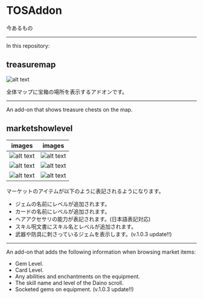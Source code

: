 # TOSAddon

今あるもの

----

In this repository:

treasuremap
--
![alt text](http://i.imgur.com/dAkRzhk.png "Map Screenshot")

全体マップに宝箱の場所を表示するアドオンです。

----

An add-on that shows treasure chests on the map.

marketshowlevel
--

|images|images|
|---|---|
|![alt text](http://i.imgur.com/YC1b3hX.jpg "Gem Screenshot")|![alt text](http://i.imgur.com/u0egdkB.jpg "Card Screenshot")|
|![alt text](http://i.imgur.com/z2JUa1g.png "Hair Screenshot")|![alt text](http://i.imgur.com/37rrlYU.png "Hair JP Screenshot")|
|![alt text](http://i.imgur.com/3G617Gk.png "Spell Screenshot")|![alt text](http://i.imgur.com/JJYg6HJ.png "EquipJem Screenshot")|


マーケットのアイテムが以下のように表記されるようになります。  
* ジェムの名前にレベルが追加されます。
* カードの名前にレベルが追加されます。
* ヘアアクセサリの能力が表記されます。(日本語表記対応)
* スキル呪文書にスキル名とレベルが追加されます。
* 武器や防具に刺さっているジェムを表示します。(v.1.0.3 update!!)

----

An add-on that adds the following information when browsing market items:

* Gem Level.
* Card Level.
* Any abilities and enchantments on the equipment.
* The skill name and level of the Daino scroll.
* Socketed gems on equipment. (v.1.0.3 update!!)
